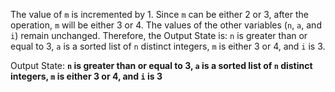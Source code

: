 The value of `m` is incremented by 1. Since `m` can be either 2 or 3, after the operation, `m` will be either 3 or 4. The values of the other variables (`n`, `a`, and `i`) remain unchanged. Therefore, the Output State is: `n` is greater than or equal to 3, `a` is a sorted list of `n` distinct integers, `m` is either 3 or 4, and `i` is 3.

Output State: **`n` is greater than or equal to 3, `a` is a sorted list of `n` distinct integers, `m` is either 3 or 4, and `i` is 3**